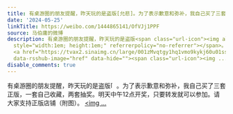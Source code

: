 ```yaml
---
title: 有桌游圈的朋友提醒，昨天玩的是盗版[允悲]。为了表示歉意和弥补，我自己买了三套正版，一套自己收藏，两套抽奖。明天中午12点开奖，只要转发就可以参加。请大家...
date: '2024-05-25'
linkTitle: https://weibo.com/1444865141/OfVJj1PPF
source: 马伯庸的微博
description: 有桌游圈的朋友提醒，昨天玩的是盗版<span class="url-icon"><img alt="[允悲]" src="https://h5.sinaimg.cn/m/emoticon/icon/default/d_yunbei-a14a649db8.png"
  style="width:1em; height:1em;" referrerpolicy="no-referrer"></span>。为了表示歉意和弥补，我自己买了三套正版，一套自己收藏，两套抽奖。明天中午12点开奖，只要转发就可以参加。请大家支持正版店铺（附图）。
  <a href="https://tvax2.sinaimg.cn/large/001zMvqtgy1hq1vmo9kykj60u01ssajp02.jpg"
  data-rsshub-image="href" data-hide=""><span class="url-icon"><img ...
disable_comments: true
---
```

有桌游圈的朋友提醒，昨天玩的是盗版<span class="url-icon"><img alt="[允悲]" src="https://h5.sinaimg.cn/m/emoticon/icon/default/d_yunbei-a14a649db8.png" style="width:1em; height:1em;" referrerpolicy="no-referrer"></span>。为了表示歉意和弥补，我自己买了三套正版，一套自己收藏，两套抽奖。明天中午12点开奖，只要转发就可以参加。请大家支持正版店铺（附图）。 <a href="https://tvax2.sinaimg.cn/large/001zMvqtgy1hq1vmo9kykj60u01ssajp02.jpg" data-rsshub-image="href" data-hide=""><span class="url-icon"><img ...